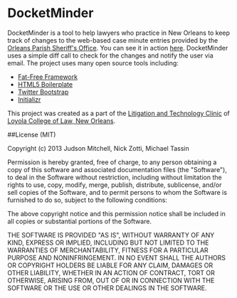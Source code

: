 DocketMinder
===============

DocketMinder is a tool to help lawyers who practice in New Orleans to keep track of changes to the web-based
case minute entries provided by the [Orleans Parish Sheriff's Office](http://opcso.org). You can see
it in action [here](http://loyolalawtech.org/docketminder).  DocketMinder uses a simple diff call 
to check for the changes and notify the user via email.  The project uses many open source
tools including:

* [Fat-Free Framework](https://github.com/bcosca/fatfree)
* [HTML5 Boilerplate](https://github.com/h5bp/html5-boilerplate)
* [Twitter Bootstrap](https://github.com/twitter/bootstrap.git)
* [Initializr](http://www.initializr.com/)

This project was created as a part of the [Litigation and Technology Clinic](http://loyolalawtech.org) of 
[Loyola College of Law, New Orleans](http://law.loyno.edu).

##License (MIT)

Copyright (c) 2013 Judson Mitchell, Nick Zotti, Michael Tassin

Permission is hereby granted, free of charge, to any person obtaining a copy of this software and associated documentation files (the "Software"), to deal in the Software without restriction, including without limitation the rights to use, copy, modify, merge, publish, distribute, sublicense, and/or sell copies of the Software, and to permit persons to whom the Software is furnished to do so, subject to the following conditions:

The above copyright notice and this permission notice shall be included in all copies or substantial portions of the Software.

THE SOFTWARE IS PROVIDED "AS IS", WITHOUT WARRANTY OF ANY KIND, EXPRESS OR IMPLIED, INCLUDING BUT NOT LIMITED TO THE WARRANTIES OF MERCHANTABILITY, FITNESS FOR A PARTICULAR PURPOSE AND NONINFRINGEMENT. IN NO EVENT SHALL THE AUTHORS OR COPYRIGHT HOLDERS BE LIABLE FOR ANY CLAIM, DAMAGES OR OTHER LIABILITY, WHETHER IN AN ACTION OF CONTRACT, TORT OR OTHERWISE, ARISING FROM, OUT OF OR IN CONNECTION WITH THE SOFTWARE OR THE USE OR OTHER DEALINGS IN THE SOFTWARE.
